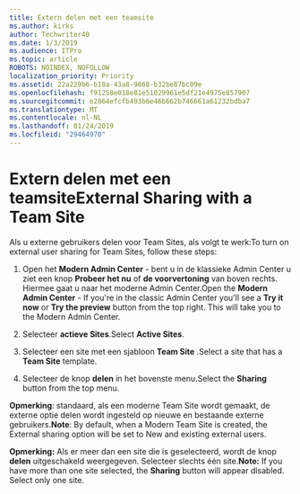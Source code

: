 ```yaml
---
title: Extern delen met een teamsite
ms.author: kirks
author: Techwriter40
ms.date: 1/3/2019
ms.audience: ITPro
ms.topic: article
ROBOTS: NOINDEX, NOFOLLOW
localization_priority: Priority
ms.assetid: 22a229b6-b18a-43a8-9868-b32be87bc09e
ms.openlocfilehash: f91258e018e81e51029961e5df21e4975e857907
ms.sourcegitcommit: e2864efcfb493b6e46b662b746661a61232bdba7
ms.translationtype: MT
ms.contentlocale: nl-NL
ms.lasthandoff: 01/24/2019
ms.locfileid: "29464970"
---
```

# <a name="external-sharing-with-a-team-site"></a><span data-ttu-id="2118c-102">Extern delen met een teamsite</span><span class="sxs-lookup"><span data-stu-id="2118c-102">External Sharing with a Team Site</span></span>

<span data-ttu-id="2118c-103">Als u externe gebruikers delen voor Team Sites, als volgt te werk:</span><span class="sxs-lookup"><span data-stu-id="2118c-103">To turn on external user sharing for Team Sites, follow these steps:</span></span> 
  
1. <span data-ttu-id="2118c-p101">Open het **Modern Admin Center** - bent u in de klassieke Admin Center u ziet een knop **Probeer het nu** of **de voorvertoning** van boven rechts. Hiermee gaat u naar het moderne Admin Center.</span><span class="sxs-lookup"><span data-stu-id="2118c-p101">Open the **Modern Admin Center** - If you're in the classic Admin Center you'll see a **Try it now** or **Try the preview** button from the top right. This will take you to the Modern Admin Center.</span></span> 
  
2. <span data-ttu-id="2118c-106">Selecteer **actieve Sites**.</span><span class="sxs-lookup"><span data-stu-id="2118c-106">Select **Active Sites**.</span></span> 
  
3. <span data-ttu-id="2118c-107">Selecteer een site met een sjabloon **Team Site** .</span><span class="sxs-lookup"><span data-stu-id="2118c-107">Select a site that has a **Team Site** template.</span></span> 
  
4. <span data-ttu-id="2118c-108">Selecteer de knop **delen** in het bovenste menu.</span><span class="sxs-lookup"><span data-stu-id="2118c-108">Select the **Sharing** button from the top menu.</span></span> 
  
 <span data-ttu-id="2118c-109">**Opmerking**: standaard, als een moderne Team Site wordt gemaakt, de externe optie delen wordt ingesteld op nieuwe en bestaande externe gebruikers.</span><span class="sxs-lookup"><span data-stu-id="2118c-109">**Note**: By default, when a Modern Team Site is created, the External sharing option will be set to New and existing external users.</span></span> 
  
 <span data-ttu-id="2118c-p102">**Opmerking:** Als er meer dan een site die is geselecteerd, wordt de knop **delen** uitgeschakeld weergegeven. Selecteer slechts één site.</span><span class="sxs-lookup"><span data-stu-id="2118c-p102">**Note:** If you have more than one site selected, the **Sharing** button will appear disabled. Select only one site.</span></span> 
  

